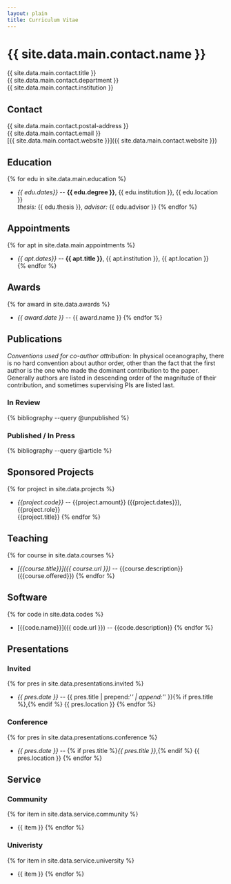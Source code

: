 ```yaml
---
layout: plain
title: Curriculum Vitae
---
```


# {{ site.data.main.contact.name }}
{{ site.data.main.contact.title }}  
{{ site.data.main.contact.department }}  
{{ site.data.main.contact.institution }}  

## Contact ##
{{ site.data.main.contact.postal-address }}  
{{ site.data.main.contact.email }}  
[{{ site.data.main.contact.website }}]({{ site.data.main.contact.website }})

## Education ##
{% for edu in site.data.main.education %}
* _{{ edu.dates}}_ -- __{{ edu.degree }}__, {{ edu.institution }}, {{ edu.location }}    
  _thesis:_ {{ edu.thesis }}, _advisor:_ {{ edu.advisor }}
{% endfor %}

## Appointments ##
{% for apt in site.data.main.appointments %}
* _{{ apt.dates}}_ -- __{{ apt.title }}__, {{ apt.institution }}, {{ apt.location }}    
{% endfor %}

## Awards ##
{% for award in site.data.awards %}
* _{{ award.date }}_ -- {{ award.name }}
{% endfor %}

## Publications ##

_Conventions used for co-author attribution:_ In physical oceanography, there is no hard convention about author order, other than the fact that the first author is the one who made the dominant contribution to the paper. Generally authors are listed in descending order of the magnitude of their contribution, and sometimes supervising PIs are listed last.

### In Review ###
{% bibliography  --query @unpublished %}

### Published / In Press ###
{% bibliography  --query @article %}

## Sponsored Projects ##
{% for project in site.data.projects %}
 * *{{project.code}}* -- {{project.amount}} ({{project.dates}}), {{project.role}} <br />
 {{project.title}}
{% endfor %}


## Teaching ##

{% for course in site.data.courses %}
 * _[{{course.title}}]({{ course.url }})_ -- {{course.description}} ({{course.offered}})
{% endfor %}


## Software ##

{% for code in site.data.codes %}
 * [{{code.name}}]({{ code.url }}) -- {{code.description}}
{% endfor %}

## Presentations ##

### Invited ###
{% for pres in site.data.presentations.invited %}
* _{{ pres.date }}_ -- {{ pres.title | prepend:'_' | append:'_' }}{% if pres.title %},{% endif %} {{ pres.location }}
{% endfor %}

### Conference ###
{% for pres in site.data.presentations.conference %}
* _{{ pres.date }}_ -- {% if pres.title %}_{{ pres.title }}_,{% endif %} {{ pres.location }}
{% endfor %}

## Service ##

### Community ###
{% for item in site.data.service.community %}
* {{ item }}
{% endfor %}

### Univeristy ###
{% for item in site.data.service.university %}
* {{ item }}
{% endfor %}
